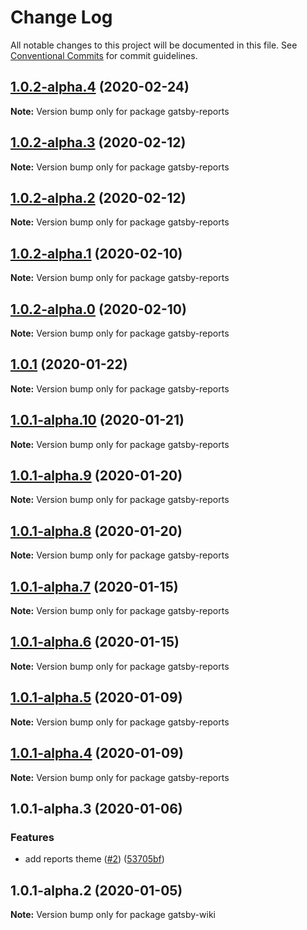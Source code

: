 # Change Log

All notable changes to this project will be documented in this file.
See [Conventional Commits](https://conventionalcommits.org) for commit guidelines.

## [1.0.2-alpha.4](https://github.com/prosejs/prose/compare/gatsby-reports@1.0.2-alpha.3...gatsby-reports@1.0.2-alpha.4) (2020-02-24)

**Note:** Version bump only for package gatsby-reports





## [1.0.2-alpha.3](https://github.com/prosejs/prose/compare/gatsby-reports@1.0.2-alpha.2...gatsby-reports@1.0.2-alpha.3) (2020-02-12)

**Note:** Version bump only for package gatsby-reports





## [1.0.2-alpha.2](https://github.com/prosejs/prose/compare/gatsby-reports@1.0.2-alpha.1...gatsby-reports@1.0.2-alpha.2) (2020-02-12)

**Note:** Version bump only for package gatsby-reports





## [1.0.2-alpha.1](https://github.com/prosejs/prose/compare/gatsby-reports@1.0.2-alpha.0...gatsby-reports@1.0.2-alpha.1) (2020-02-10)

**Note:** Version bump only for package gatsby-reports





## [1.0.2-alpha.0](https://github.com/prosejs/prose/compare/gatsby-reports@1.0.1...gatsby-reports@1.0.2-alpha.0) (2020-02-10)

**Note:** Version bump only for package gatsby-reports





## [1.0.1](https://github.com/prosejs/prose/compare/gatsby-reports@1.0.1-alpha.10...gatsby-reports@1.0.1) (2020-01-22)

**Note:** Version bump only for package gatsby-reports





## [1.0.1-alpha.10](https://github.com/prosejs/prose/compare/gatsby-reports@1.0.1-alpha.9...gatsby-reports@1.0.1-alpha.10) (2020-01-21)

**Note:** Version bump only for package gatsby-reports





## [1.0.1-alpha.9](https://github.com/prosejs/prose/compare/gatsby-reports@1.0.1-alpha.8...gatsby-reports@1.0.1-alpha.9) (2020-01-20)

**Note:** Version bump only for package gatsby-reports





## [1.0.1-alpha.8](https://github.com/prosejs/prose/compare/gatsby-reports@1.0.1-alpha.7...gatsby-reports@1.0.1-alpha.8) (2020-01-20)

**Note:** Version bump only for package gatsby-reports





## [1.0.1-alpha.7](https://github.com/prosejs/prose/compare/gatsby-reports@1.0.1-alpha.6...gatsby-reports@1.0.1-alpha.7) (2020-01-15)

**Note:** Version bump only for package gatsby-reports





## [1.0.1-alpha.6](https://github.com/prosejs/prose/compare/gatsby-reports@1.0.1-alpha.5...gatsby-reports@1.0.1-alpha.6) (2020-01-15)

**Note:** Version bump only for package gatsby-reports





## [1.0.1-alpha.5](https://github.com/prosejs/prose/compare/gatsby-reports@1.0.1-alpha.4...gatsby-reports@1.0.1-alpha.5) (2020-01-09)

**Note:** Version bump only for package gatsby-reports





## [1.0.1-alpha.4](https://github.com/prosejs/prose/compare/gatsby-reports@1.0.1-alpha.3...gatsby-reports@1.0.1-alpha.4) (2020-01-09)

**Note:** Version bump only for package gatsby-reports





## 1.0.1-alpha.3 (2020-01-06)


### Features

* add reports theme ([#2](https://github.com/prosejs/prose/issues/2)) ([53705bf](https://github.com/prosejs/prose/commit/53705bf02821623ddd91af607da64121c492c2e2))





## 1.0.1-alpha.2 (2020-01-05)

**Note:** Version bump only for package gatsby-wiki
